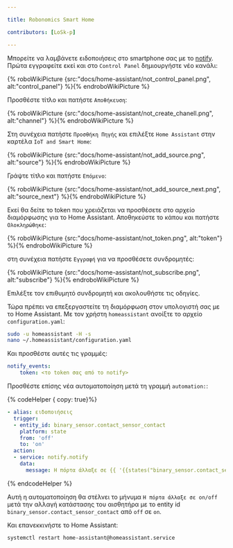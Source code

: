 ```yaml
---

title: Robonomics Smart Home

contributors: [LoSk-p]

---
```


Μπορείτε να λαμβάνετε ειδοποιήσεις στο smartphone σας με το [notify](https://notify.events/). Πρώτα εγγραφείτε εκεί και στο `Control Panel` δημιουργήστε νέο κανάλι:

{% roboWikiPicture {src:"docs/home-assistant/not_control_panel.png", alt:"control_panel"} %}{% endroboWikiPicture %}

Προσθέστε τίτλο και πατήστε `Αποθήκευση`:

{% roboWikiPicture {src:"docs/home-assistant/not_create_chanell.png", alt:"channel"} %}{% endroboWikiPicture %}

Στη συνέχεια πατήστε `Προσθήκη Πηγής` και επιλέξτε `Home Assistant` στην καρτέλα `IoT and Smart Home`:

{% roboWikiPicture {src:"docs/home-assistant/not_add_source.png", alt:"source"} %}{% endroboWikiPicture %}

Γράψτε τίτλο και πατήστε `Επόμενο`:

{% roboWikiPicture {src:"docs/home-assistant/not_add_source_next.png", alt:"source_next"} %}{% endroboWikiPicture %}

Εκεί θα δείτε το token που χρειάζεται να προσθέσετε στο αρχείο διαμόρφωσης για το Home Assistant. Αποθηκεύστε το κάπου και πατήστε `Ολοκληρώθηκε`:

{% roboWikiPicture {src:"docs/home-assistant/not_token.png", alt:"token"} %}{% endroboWikiPicture %}

στη συνέχεια πατήστε `Εγγραφή` για να προσθέσετε συνδρομητές:

{% roboWikiPicture {src:"docs/home-assistant/not_subscribe.png", alt:"subscribe"} %}{% endroboWikiPicture %}

Επιλέξτε τον επιθυμητό συνδρομητή και ακολουθήστε τις οδηγίες.

Τώρα πρέπει να επεξεργαστείτε τη διαμόρφωση στον υπολογιστή σας με το Home Assistant. Με τον χρήστη `homeassistant` ανοίξτε το αρχείο `configuration.yaml`:

```bash
sudo -u homeassistant -H -s
nano ~/.homeassistant/configuration.yaml
```

Και προσθέστε αυτές τις γραμμές:


```yaml
notify_events:
    token: <το token σας από το notify>
```
Προσθέστε επίσης νέα αυτοματοποίηση μετά τη γραμμή `automation:`:

{% codeHelper { copy: true}%}

```yaml
- alias: ειδοποιήσεις
  trigger:
  - entity_id: binary_sensor.contact_sensor_contact
    platform: state
    from: 'off'
    to: 'on'
  action:
  - service: notify.notify
    data:
      message: Η πόρτα άλλαξε σε {{ '{{states("binary_sensor.contact_sensor_contact")}}' }}
```

{% endcodeHelper %}

Αυτή η αυτοματοποίηση θα στέλνει το μήνυμα `Η πόρτα άλλαξε σε on/off` μετά την αλλαγή κατάστασης του αισθητήρα με το entity id `binary_sensor.contact_sensor_contact` από `off` σε `on`.

Και επανεκκινήστε το Home Assistant:
```bash
systemctl restart home-assistant@homeassistant.service
```
